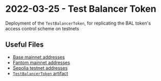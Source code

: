 # 2022-03-25 - Test Balancer Token

Deployment of the `TestBalancerToken`, for replicating the BAL token's access control scheme on testnets

## Useful Files

- [Base mainnet addresses](./output/base.json)
- [Fantom mainnet addresses](./output/fantom.json)
- [Sepolia testnet addresses](./output/sepolia.json)
- [`TestBalancerToken` artifact](./artifact/TestBalancerToken.json)
